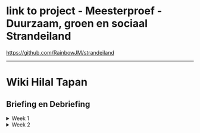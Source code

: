 # link to project - Meesterproef - Duurzaam, groen en sociaal Strandeiland
https://github.com/RainbowJM/strandeiland

***

# Wiki Hilal Tapan
## Briefing en Debriefing

<details>
<summary>Week 1</summary>
<br>
  
# Brainstorm
## Moscow Methode
## Requirement list
## Schetsen Detailpagina

# Visuele analyse
## Low fidality design 
## High fidality itheratie

# Code 
## Hoe ging dit?

# Conclusie
## Feedback
  ### Design review
## Reflectie
## Hoe verder?
</details>

<details>
<summary>Week 2</summary>
<br>
# Code 
## Hoe ging dit?

# Conclusie
## Feedback
  ### Design review
## Reflectie
## Hoe verder?
</details>

